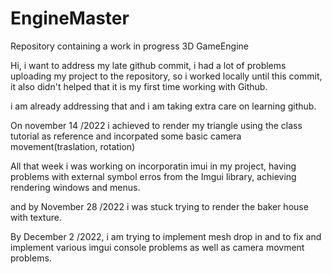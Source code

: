 # EngineMaster
Repository containing a work in progress 3D GameEngine

Hi, i want to address my late github commit, i had a lot of problems uploading my project to the repository, so i worked locally until this commit, it also didn't helped that it is my first time working with Github.

i am already addressing that and i am taking extra care on learning github.


On november 14 /2022 i achieved to render my triangle using the class tutorial as reference and incorpated some basic camera movement(traslation, rotation)

All that week i was working on incorporatin imui in my project, having problems with external symbol erros from the Imgui library, achieving  rendering windows and menus.

and by November 28 /2022 i was stuck trying to render the baker house with texture.

By December 2 /2022, i am trying to implement mesh drop in and to fix and implement various imgui console problems as well as camera movment problems.



